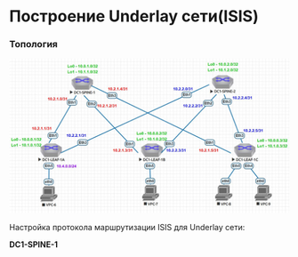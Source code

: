 # Построение Underlay сети(ISIS)
### Топология
![](https://github.com/devops-user/otus/blob/main/homeworks_dc/homework_03/images/topology.JPG)

Настройка протокола маршрутизации ISIS для Underlay сети:

**DC1-SPINE-1**
```
```
